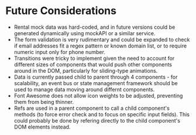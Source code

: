 # Future Considerations

- Rental mock data was hard-coded, and in future versions could be generated dynamically using mockAPI or a similar service.
- The form validation is very rudimentary and could be expanded to check if email addresses fit a regex pattern or known domain list, or to require numeric input only for phone number.
- Transitions were tricky to implement given the need to account for different sizes of components that would push other components around in the DOM, particularly for sliding-type animations.
- Data is currently passed child to parent through 4 components - for scalability, an event bus or state management framework should be used to manage data moving around differnt components.
- Font Awesome does not allow icon weights to be adjusted, preventing them from being thinner. 
- Refs are used in a parent component to call a child component's methods (to force error check and to focus on specific input fields). This could probably be done by refering directly to the child component's DOM elements instead.
